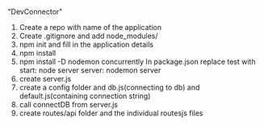 "DevConnector" 


1. Create a repo with name of the application
2. Create .gitignore and add node_modules/ 
3. npm init and fill in the application details
4. npm install <package1> <package2>
5. npm install -D nodemon concurrently
   In package.json replace test with 
   start: node server
   server: nodemon server 
6. create server.js
7. create a config folder and db.js(connecting to db) and default.js(containing connection string)
8. call connectDB from server.js
9. create routes/api folder and the individual routesjs files


